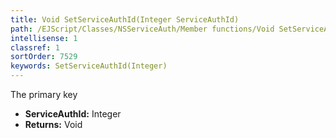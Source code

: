 ```yaml
---
title: Void SetServiceAuthId(Integer ServiceAuthId)
path: /EJScript/Classes/NSServiceAuth/Member functions/Void SetServiceAuthId(Integer p_0)
intellisense: 1
classref: 1
sortOrder: 7529
keywords: SetServiceAuthId(Integer)
---
```



The primary key



* **ServiceAuthId:** Integer
* **Returns:** Void


